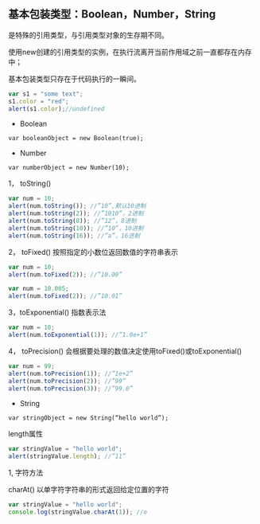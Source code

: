 ## 基本包装类型：Boolean，Number，String
是特殊的引用类型，与引用类型对象的生存期不同。     

使用new创建的引用类型的实例，在执行流离开当前作用域之前一直都存在内存中；   

基本包装类型只存在于代码执行的一瞬间。

```javascript
var s1 = "some text";
s1.color = "red";
alert(s1.color);//undefined
```

* Boolean  

`var booleanObject = new Boolean(true);`

* Number   

`var numberObject = new Number(10);`

1， toString()    

```javascript
var num = 10;
alert(num.toString()); //”10”,默认10进制
alert(num.toString(2)); //”1010”，2进制
alert(num.toString(8)); //”12”，8进制
alert(num.toString(10)); //”10”，10进制
alert(num.toString(16)); //”a”，16进制
```
2， toFixed() 按照指定的小数位返回数值的字符串表示

```javascript
var num = 10;
alert(num.toFixed(2)); //”10.00”
```    

```javascript
var num = 10.005;
alert(num.toFixed(2)); //”10.01”
```
3，toExponential() 指数表示法   
 
```javascript
var num = 10;
alert(num.toExponential(1)); //”1.0e+1”
```

4， toPrecision() 会根据要处理的数值决定使用toFixed()或toExponential()

```javascript
var num = 99;
alert(num.toPrecision(1)); //”1e+2”
alert(num.toPrecision(2)); //”99”
alert(num.toPrecision(3)); //”99.0”
```  
* String
 
`var stringObject = new String(“hello world”);`   
 
length属性 

```javascript
var stringValue = "hello world";
alert(stringValue.length); //”11”
```   

1, 字符方法  

charAt() 以单字符字符串的形式返回给定位置的字符   
```javascript
var stringValue = "hello world";
console.log(stringValue.charAt(1)); //e
```
